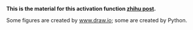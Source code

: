 **This is the material for this activation function [zhihu post](https://zhuanlan.zhihu.com/p/25110450).**

Some figures are created by www.draw.io; some are created by Python.
